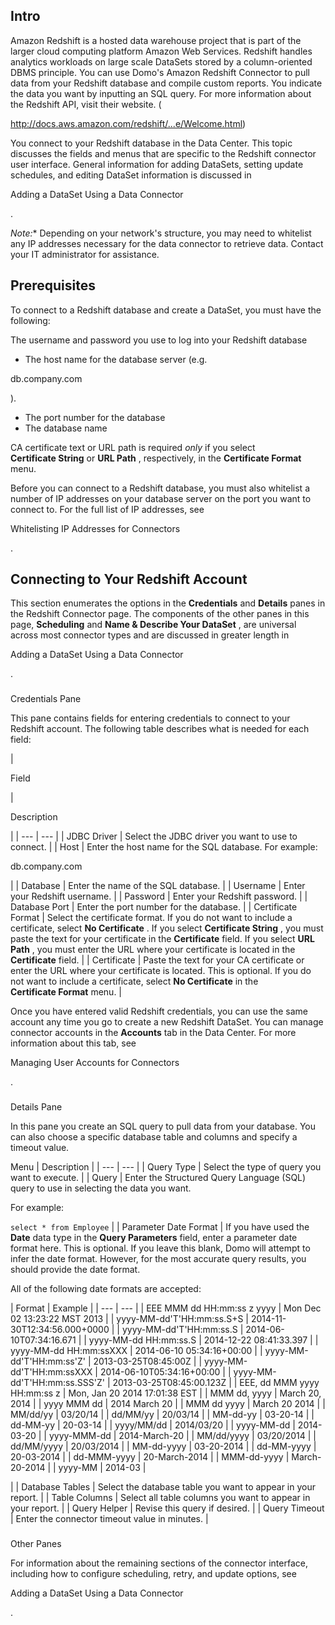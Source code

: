 

Intro
-------

Amazon Redshift is a hosted data warehouse project that is part of the larger cloud computing platform Amazon Web Services. Redshift handles analytics workloads on large scale DataSets stored by a column-oriented DBMS principle. You can use Domo's Amazon Redshift Connector to pull data from your Redshift database and compile custom reports. You indicate the data you want by inputting an SQL query. For more information about the Redshift API, visit their website. (

http://docs.aws.amazon.com/redshift/...e/Welcome.html)

You connect to your Redshift database in the Data Center. This topic discusses the fields and menus that are specific to the Redshift connector user interface. General information for adding DataSets, setting update schedules, and editing DataSet information is discussed in

Adding a DataSet Using a Data Connector

.

*Note:**
 Depending on your network's structure, you may need to whitelist any IP addresses necessary for the data connector to retrieve data. Contact your IT administrator for assistance.

Prerequisites
---------------

To connect to a Redshift database and create a DataSet, you must have the following:

 The username and password you use to log into your Redshift database
* The host name for the database server (e.g.


 db.company.com


 ).
* The port number for the database
* The database name

CA certificate text or URL path is required
 *only*
 if you select
 **Certificate String**
 or
 **URL Path**
 , respectively, in the
 **Certificate Format**
 menu.


 Before you can connect to a Redshift database, you must also whitelist a number of IP addresses on your database server on the port you want to connect to. For the full list of IP addresses, see

Whitelisting IP Addresses for Connectors

.


 Connecting to Your Redshift Account
-------------------------------------


 This section enumerates the options in the
 **Credentials**
 and
 **Details**
 panes in the Redshift Connector page. The components of the other panes in this page,
 **Scheduling**
 and
 **Name & Describe Your DataSet**
 , are universal across most connector types and are discussed in greater length in

Adding a DataSet Using a Data Connector

.


###

Credentials Pane


 This pane contains fields for entering credentials to connect to your Redshift account. The following table describes what is needed for each field:


|

Field

|

Description

|
| --- | --- |
|
 JDBC Driver
  |
 Select the JDBC driver you want to use to connect.
  |
|
 Host
  |
 Enter the host name for the SQL database. For example:


 db.company.com


 |
|
 Database
  |
 Enter the name of the SQL database.
  |
|
 Username
  |
 Enter your Redshift username.
  |
|
 Password
  |
 Enter your Redshift password.
  |
|
 Database Port
  |
 Enter the port number for the database.
  |
|
 Certificate Format
  |
 Select the certificate format. If you do not want to include a certificate, select
 **No Certificate**
 . If you select
 **Certificate String**
 , you must paste the text for your certificate in the
 **Certificate**
 field. If you select
 **URL Path**
 , you must enter the URL where your certificate is located in the
 **Certificate**
 field.
  |
|
 Certificate
  |
 Paste the text for your CA certificate or enter the URL where your certificate is located. This is optional. If you do not want to include a certificate, select
 **No Certificate**
 in the
 **Certificate Format**
 menu.
  |


 Once you have entered valid Redshift credentials, you can use the same account any time you go to create a new Redshift DataSet. You can manage connector accounts in the
 **Accounts**
 tab in the Data Center. For more information about this tab, see

Managing User Accounts for Connectors

.


###
 Details Pane

In this pane you create an SQL query to pull data from your database. You can also choose a specific database table and columns and specify a timeout value.


 Menu
  |
 Description
  |
| --- | --- |
|
 Query Type
  |
 Select the type of query you want to execute.
  |
|
 Query
  |
 Enter the Structured Query Language (SQL) query to use in selecting the data you want.


 For example:


`select * from Employee`
 |
|
 Parameter Date Format
  |
 If you have used the
 **Date**
 data type in the
 **Query Parameters**
 field, enter a parameter date format here. This is optional. If you leave this blank, Domo will attempt to infer the date format. However, for the most accurate query results, you should provide the date format.


 All of the following date formats are accepted:


|
 Format
  |
 Example
  |
| --- | --- |
|
 EEE MMM dd HH:mm:ss z yyyy
  |
 Mon Dec 02 13:23:22 MST 2013
  |
|
 yyyy-MM-dd'T'HH:mm:ss.S+S
  |
 2014-11-30T12:34:56.000+0000
  |
|
 yyyy-MM-dd'T'HH:mm:ss.S
  |
 2014-06-10T07:34:16.671
  |
|
 yyyy-MM-dd HH:mm:ss.S
  |
 2014-12-22 08:41:33.397
  |
|
 yyyy-MM-dd HH:mm:ssXXX
  |
 2014-06-10 05:34:16+00:00
  |
|
 yyyy-MM-dd'T'HH:mm:ss'Z'
  |
 2013-03-25T08:45:00Z
  |
|
 yyyy-MM-dd'T'HH:mm:ssXXX
  |
 2014-06-10T05:34:16+00:00
  |
|
 yyyy-MM-dd'T'HH:mm:ss.SSS'Z'
  |
 2013-03-25T08:45:00.123Z
  |
|
 EEE, dd MMM yyyy HH:mm:ss z
  |
 Mon, Jan 20 2014 17:01:38 EST
  |
|
 MMM dd, yyyy
  |
 March 20, 2014
  |
|
 yyyy MMM dd
  |
 2014 March 20
  |
|
 MMM dd yyyy
  |
 March 20 2014
  |
|
 MM/dd/yy
  |
 03/20/14
  |
|
 dd/MM/yy
  |
 20/03/14
  |
|
 MM-dd-yy
  |
 03-20-14
  |
|
 dd-MM-yy
  |
 20-03-14
  |
|
 yyyy/MM/dd
  |
 2014/03/20
  |
|
 yyyy-MM-dd
  |
 2014-03-20
  |
|
 yyyy-MMM-dd
  |
 2014-March-20
  |
|
 MM/dd/yyyy
  |
 03/20/2014
  |
|
 dd/MM/yyyy
  |
 20/03/2014
  |
|
 MM-dd-yyyy
  |
 03-20-2014
  |
|
 dd-MM-yyyy
  |
 20-03-2014
  |
|
 dd-MMM-yyyy
  |
 20-March-2014
  |
|
 MMM-dd-yyyy
  |
 March-20-2014
  |
|
 yyyy-MM
  |
 2014-03
  |

|
|
 Database Tables
  |
 Select the database table you want to appear in your report.
  |
|
 Table Columns
  |
 Select all table columns you want to appear in your report.
  |
|
 Query Helper
  |
 Revise this query if desired.
  |
|
 Query Timeout
  |
 Enter the connector timeout value in minutes.
  |


###
 Other Panes

For information about the remaining sections of the connector interface, including how to configure scheduling, retry, and update options, see

Adding a DataSet Using a Data Connector

.


